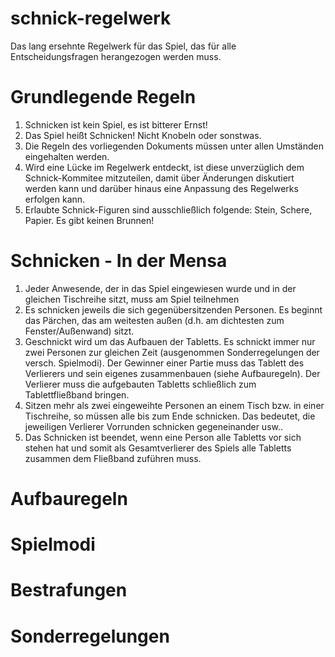 schnick-regelwerk
=================

Das lang ersehnte Regelwerk für das Spiel, das für alle Entscheidungsfragen herangezogen werden muss.

# Grundlegende Regeln #
1. Schnicken ist kein Spiel, es ist bitterer Ernst!
2. Das Spiel heißt Schnicken! Nicht Knobeln oder sonstwas.
1. Die Regeln des vorliegenden Dokuments müssen unter allen Umständen eingehalten werden. 
2. Wird eine Lücke im Regelwerk entdeckt, ist diese unverzüglich dem Schnick-Kommitee mitzuteilen, damit über Änderungen diskutiert werden kann und darüber hinaus eine Anpassung des Regelwerks erfolgen kann.
3. Erlaubte Schnick-Figuren sind ausschließlich folgende: Stein, Schere, Papier. Es gibt keinen Brunnen!

# Schnicken - In der Mensa #
1. Jeder Anwesende, der in das Spiel eingewiesen wurde und in der gleichen Tischreihe sitzt, muss am Spiel teilnehmen
2. Es schnicken jeweils die sich gegenübersitzenden Personen. Es beginnt das Pärchen, das am weitesten außen (d.h. am dichtesten zum Fenster/Außenwand) sitzt.
3. Geschnickt wird um das Aufbauen der Tabletts. Es schnickt immer nur zwei Personen zur gleichen Zeit (ausgenommen Sonderregelungen der versch. Spielmodi). Der Gewinner einer Partie muss das Tablett des Verlierers und sein eigenes zusammenbauen (siehe Aufbauregeln). Der Verlierer muss die aufgebauten Tabletts schließlich zum Tablettfließband bringen.
4. Sitzen mehr als zwei eingeweihte Personen an einem Tisch bzw. in einer Tischreihe, so müssen alle bis zum Ende schnicken. Das bedeutet, die jeweiligen Verlierer Vorrunden schnicken gegeneinander usw..
5. Das Schnicken ist beendet, wenn eine Person alle Tabletts vor sich stehen hat und somit als Gesamtverlierer des Spiels alle Tabletts zusammen dem Fließband zuführen muss.

# Aufbauregeln #

# Spielmodi #

# Bestrafungen #

# Sonderregelungen #
